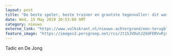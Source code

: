```yaml
---
layout: post
title: "De beste speler, beste trainer en grootste tegenvaller: dit was de eredivisie"
date: Wed, 15 May 2019 20:53:00 GMT
category: nieuws
externe_link: "https://www.volkskrant.nl/nieuws-achtergrond/een-terugblik-op-het-afgelopen-seizoen-van-de-eredivisie~bea7710c/"
feature_image: "https://images3.persgroep.net/rcs/Jt15JVDuhJZddFERVvRjmtVSlko/diocontent/148470796/_focus/0.533724340175953/0.236328125/_fill/320/320?appId=93a17a8fd81db0de025c8abd1cca1279&quality=0.85"
---
```


Tadic en De Jong
